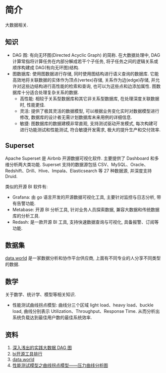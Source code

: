 # 简介
大数据相关.

## 知识
- DAG 图: 有向无环图(Directed Acyclic Graph) 的简称. 在大数据处理中, DAG 计算常指将计算任务在内部分解成若干个子任务, 将子任务之间的逻辑关系或顺序构建成 DAG(有向无环图)结构.
- 图数据库: 使用图数据进行存储, 同时使用图结构进行语义查询的数据库. 它能高效地将关联数据的实体作为顶点(vertex)存储, 关系作为边(edge)存储, 并允许对这些边结构进行高性能的检索和查询, 也可以为这些点和边添加属性. 图数据库十分适合处理复杂关系的数据.
    + 高性能: 相较于关系型数据库和其它非关系型数据库, 在处理深度关联数据时, 性能更佳.
    + 灵活: 提供了极其灵活的数据模型, 可以根据业务变化实时对数据模型进行修改, 数据库的设计者无需计划数据库未来用例的详细信息.
    + 敏捷: 图数据库的数据建模非常直观, 支持测试驱动开发模式, 每次构建可进行功能测试和性能测试, 符合敏捷开发需求, 极大的提升生产和交付效率.

## Superset
Apache Superset 是 Airbnb 开源数据可视化软件. 主要提供了 Dashboard 和多维分析两大类功能. Superset 支持的数据源包括 CSV、MySQL、Oracle、Redshift、Drill、Hive、Impala、Elasticsearch 等 27 种数据源, 并深度支持 Druid.

类似的开源 BI 软件有:
- Grafana: 由 go 语言开发的开源数据可视化工具, 主要针对监控与日志分析, 带有告警功能.
- Metabase: 开源 BI 分析工具, 针对业务人员探索数据, 兼容大数据和传统数据库的分析工具.
- Redash: 是一款开源 BI 工具, 支持快速数据查询与可视化, 具备报警、订阅等功能.

## 数据集
[data.world](https://data.world/datasets/economics) 是一家数据分析和协作平台供应商, 上面有不同专业的人分享不同类型的数据.

## 数学
关于数学、统计学、模型等相关知识.

- 性能测试曲线拐点模型: 曲线分三个区域 light load、heavy load、buckle load, 曲线分别表示 Utilization、Throughput、Response Time. 从而分析出系统负载达到最佳用户数的最佳系统效率.



## 资料
1. [深入浅出的实践大数据 DAG 图](https://xie.infoq.cn/article/4d4ab8c6a14577dd8c3ba465d)
2. [bi开源工具排行](https://juejin.cn/s/bi开源工具排行)
3. [data.world](https://data.world/datasets/economics)
4. [性能测试模型之曲线拐点模型——压力曲线分析图](http://www.51testing.com/index.php?action-viewnews-itemid-3719703-php-1)